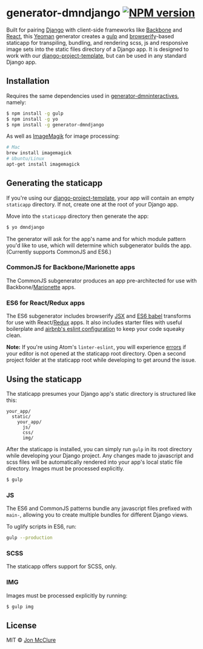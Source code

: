 # generator-dmndjango [![NPM version][npm-image]][npm-url]

Built for pairing [Django](https://www.djangoproject.com/) with client-side frameworks like [Backbone](http://backbonejs.org/) and [React](https://facebook.github.io/react/), this [Yeoman](http://yeoman.io/) generator creates a [gulp](http://gulpjs.com/) and [browserify](http://browserify.org/)-based staticapp for transpiling, bundling, and rendering scss, js and responsive image sets into the static files directory of a Django app. It is designed to work with our [django-project-template](https://github.com/DallasMorningNews/django-project-template), but can be used in any standard Django app.

## Installation

Requires the same dependencies used in [generator-dmninteractives](https://github.com/DallasMorningNews/generator-dmninteractives/wiki/Setting-up-your-computer#dependencies), namely:

```bash
$ npm install -g gulp
$ npm install -g yo
$ npm install -g generator-dmndjango
```

As well as [ImageMagik](http://www.imagemagick.org/script/index.php) for image processing:

```bash
# Mac
brew install imagemagick
# Ubuntu/Linux
apt-get install imagemagick
```


## Generating the staticapp

If you're using our [django-project-template](https://github.com/DallasMorningNews/django-project-template#using-the-app-template), your app will contain an empty `staticapp` directory. If not, create one at the root of your Django app.

Move into the `staticapp` directory then generate the app:

```bash
$ yo dmndjango
```

The generator will ask for the app's name and for which module pattern you'd like to use, which will determine which subgenerator builds the app. (Currently supports CommonJS and ES6.)

### CommonJS for Backbone/Marionette apps

The CommonJS subgenerator produces an app pre-architected for use with Backbone/[Marionette](http://marionettejs.com/) apps.

### ES6 for React/Redux apps

The ES6 subgenerator includes browserify [JSX](http://buildwithreact.com/tutorial/jsx) and [ES6 babel](https://babeljs.io/docs/learn-es2015/) transforms for use with React/[Redux](http://redux.js.org/) apps. It also includes starter files with useful boilerplate and [airbnb's eslint configuration](https://github.com/airbnb/javascript) to keep your code squeaky clean.

**Note:** If you're using Atom's `linter-eslint`, you will experience [errors](https://github.com/AtomLinter/linter-eslint/issues/422) if your editor is not opened at the staticapp root directory. Open a second project folder at the staticapp root while developing to get around the issue.


## Using the staticapp

The staticapp presumes your Django app's static directory is structured like this:

```
your_app/
  static/
    your_app/
      js/
      css/
      img/
```

After the staticapp is installed, you can simply run `gulp` in its root directory while developing your Django project. Any changes made to javascript and scss files will be automatically rendered into your app's local static file directory. Images must be processed explicitly.


```bash
$ gulp
```

### JS

The ES6 and CommonJS patterns bundle any javascript files prefixed with `main-`, allowing you to create multiple bundles for different Django views.

To uglify scripts in ES6, run:

```bash
gulp --production
```

### SCSS

The staticapp offers support for SCSS, only.

### IMG

Images must be processed explicitly by running:

```bash
$ gulp img
```




## License

MIT © [Jon McClure]()


[npm-image]: https://badge.fury.io/js/generator-dmndjango.svg
[npm-url]: https://npmjs.org/package/generator-dmndjango
